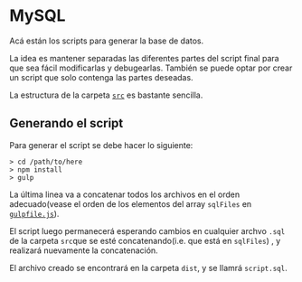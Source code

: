 # MySQL #
Acá están los scripts para generar la base de datos.

La idea es mantener separadas las diferentes partes del script final para que
sea fácil modificarlas y debugearlas. También se puede optar por crear un script
que solo contenga las partes deseadas.

La estructura de la carpeta [`src`](src) es bastante sencilla.

## Generando el script ##
Para generar el script se debe hacer lo siguiente:
```
> cd /path/to/here
> npm install
> gulp
```
La última linea va a concatenar todos los archivos en el orden adecuado(vease
el orden de los elementos del array `sqlFiles` en [`gulpfile.js`](gulpfile.js)).

El script luego permanecerá esperando cambios en cualquier archvo `.sql` de la
carpeta `src`que se esté concatenando(i.e. que está en `sqlFiles`) , y realizará
nuevamente la concatenación.

El archivo creado se encontrará en la carpeta `dist`, y se llamrá `script.sql`.
